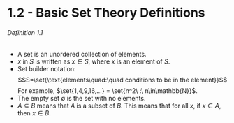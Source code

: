 # 1.2 - Basic Set Theory Definitions
###### Definition 1.1
- A set is an unordered collection of elements.
- $x$ in $S$ is written as $x\in S$, where $x$ is an element of $S$.
- Set builder notation: $$S=\set{\text{elements\quad:\quad conditions to be in the element}}$$
  For example, $\set{1,4,9,16,...} = \set{n^2\ :\ n\in\mathbb{N}}$.
- The empty set $\emptyset$ is the set with no elements.
- $A\subseteq B$ means that $A$ is a subset of $B$. This means that for all $x$, if $x\in A$, then $x\in B$.
  